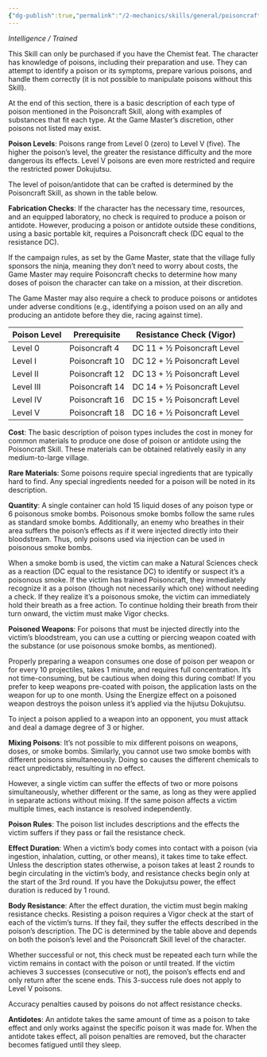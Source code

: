 ```yaml
---
{"dg-publish":true,"permalink":"/2-mechanics/skills/general/poisoncraft/","noteIcon":""}
---
```


*Intelligence / Trained*

This Skill can only be purchased if you have the Chemist feat. The character has knowledge of poisons, including their preparation and use. They can attempt to identify a poison or its symptoms, prepare various poisons, and handle them correctly (it is not possible to manipulate poisons without this Skill).

At the end of this section, there is a basic description of each type of poison mentioned in the Poisoncraft Skill, along with examples of substances that fit each type. At the Game Master’s discretion, other poisons not listed may exist.

**Poison Levels**: Poisons range from Level 0 (zero) to Level V (five). The higher the poison’s level, the greater the resistance difficulty and the more dangerous its effects. Level V poisons are even more restricted and require the restricted power Dokujutsu.

The level of poison/antidote that can be crafted is determined by the Poisoncraft Skill, as shown in the table below.

**Fabrication Checks**: If the character has the necessary time, resources, and an equipped laboratory, no check is required to produce a poison or antidote. However, producing a poison or antidote outside these conditions, using a basic portable kit, requires a Poisoncraft check (DC equal to the resistance DC).

If the campaign rules, as set by the Game Master, state that the village fully sponsors the ninja, meaning they don’t need to worry about costs, the Game Master may require Poisoncraft checks to determine how many doses of poison the character can take on a mission, at their discretion.

The Game Master may also require a check to produce poisons or antidotes under adverse conditions (e.g., identifying a poison used on an ally and producing an antidote before they die, racing against time).

| **Poison Level** | **Prerequisite** | **Resistance Check (Vigor)** |
| ---------------- | ---------------- | ---------------------------- |
| Level 0          | Poisoncraft 4    | DC 11 + ½ Poisoncraft Level  |
| Level I          | Poisoncraft 10   | DC 12 + ½ Poisoncraft Level  |
| Level II         | Poisoncraft 12   | DC 13 + ½ Poisoncraft Level  |
| Level III        | Poisoncraft 14   | DC 14 + ½ Poisoncraft Level  |
| Level IV         | Poisoncraft 16   | DC 15 + ½ Poisoncraft Level  |
| Level V          | Poisoncraft 18   | DC 16 + ½ Poisoncraft Level  |

**Cost**: The basic description of poison types includes the cost in money for common materials to produce one dose of poison or antidote using the Poisoncraft Skill. These materials can be obtained relatively easily in any medium-to-large village.

**Rare Materials**: Some poisons require special ingredients that are typically hard to find. Any special ingredients needed for a poison will be noted in its description.

**Quantity**: A single container can hold 15 liquid doses of any poison type or 6 poisonous smoke bombs. Poisonous smoke bombs follow the same rules as standard smoke bombs. Additionally, an enemy who breathes in their area suffers the poison’s effects as if it were injected directly into their bloodstream. Thus, only poisons used via injection can be used in poisonous smoke bombs.

When a smoke bomb is used, the victim can make a Natural Sciences check as a reaction (DC equal to the resistance DC) to identify or suspect it’s a poisonous smoke. If the victim has trained Poisoncraft, they immediately recognize it as a poison (though not necessarily which one) without needing a check. If they realize it’s a poisonous smoke, the victim can immediately hold their breath as a free action. To continue holding their breath from their turn onward, the victim must make Vigor checks.

**Poisoned Weapons**: For poisons that must be injected directly into the victim’s bloodstream, you can use a cutting or piercing weapon coated with the substance (or use poisonous smoke bombs, as mentioned).

Properly preparing a weapon consumes one dose of poison per weapon or for every 10 projectiles, takes 1 minute, and requires full concentration. It’s not time-consuming, but be cautious when doing this during combat! If you prefer to keep weapons pre-coated with poison, the application lasts on the weapon for up to one month. Using the Energize effect on a poisoned weapon destroys the poison unless it’s applied via the hijutsu Dokujutsu.

To inject a poison applied to a weapon into an opponent, you must attack and deal a damage degree of 3 or higher.

**Mixing Poisons**: It’s not possible to mix different poisons on weapons, doses, or smoke bombs. Similarly, you cannot use two smoke bombs with different poisons simultaneously. Doing so causes the different chemicals to react unpredictably, resulting in no effect.

However, a single victim can suffer the effects of two or more poisons simultaneously, whether different or the same, as long as they were applied in separate actions without mixing. If the same poison affects a victim multiple times, each instance is resolved independently.

**Poison Rules**: The poison list includes descriptions and the effects the victim suffers if they pass or fail the resistance check.

**Effect Duration**: When a victim’s body comes into contact with a poison (via ingestion, inhalation, cutting, or other means), it takes time to take effect. Unless the description states otherwise, a poison takes at least 2 rounds to begin circulating in the victim’s body, and resistance checks begin only at the start of the 3rd round. If you have the Dokujutsu power, the effect duration is reduced by 1 round.

**Body Resistance**: After the effect duration, the victim must begin making resistance checks. Resisting a poison requires a Vigor check at the start of each of the victim’s turns. If they fail, they suffer the effects described in the poison’s description. The DC is determined by the table above and depends on both the poison’s level and the Poisoncraft Skill level of the character.

Whether successful or not, this check must be repeated each turn while the victim remains in contact with the poison or until treated. If the victim achieves 3 successes (consecutive or not), the poison’s effects end and only return after the scene ends. This 3-success rule does not apply to Level V poisons.

Accuracy penalties caused by poisons do not affect resistance checks.

**Antidotes**: An antidote takes the same amount of time as a poison to take effect and only works against the specific poison it was made for. When the antidote takes effect, all poison penalties are removed, but the character becomes fatigued until they sleep.